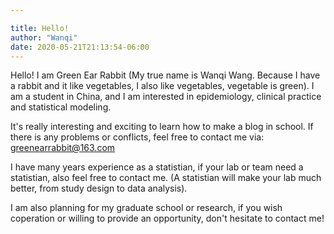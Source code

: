 ```yaml
---

title: Hello! 
author: "Wanqi"
date: 2020-05-21T21:13:54-06:00
---
```



Hello! I am Green Ear Rabbit (My true name is Wanqi Wang. Because I have a rabbit and it like vegetables, I also like vegetables, vegetable is green). I am a student in China, and I am interested in epidemiology, clinical practice and statistical modeling. 

It's really interesting and exciting to learn how to make a blog in school. If there is any problems or conflicts, feel free to contact me via: greenearrabbit@163.com 

I have many years experience as a statistian, if your lab or team need a statistian, also feel free to contact me. (A statistian will make your lab much better, from study design to data analysis). 

I am also planning for my graduate school or research, if you wish coperation or willing to provide an opportunity, don't hesitate to contact me!


